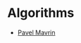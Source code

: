 # Algorithms

* [Pavel Mavrin](https://www.youtube.com/playlist?list=PLrS21S1jm43igE57Ye_edwds_iL7ZOAG4)
